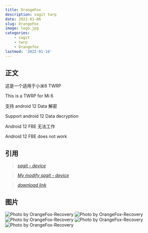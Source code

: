 ```yaml
---
title: OrangeFox
description: sagit twrp
date: 2022-01-06
slug: OrangeFox
image: logo.jpg
categories:
    - sagit
    - twrp
    - Orangefox
lastmod: '2022-01-16'
---
```


## 正文

这是一个适用于小米6 TWRP 

This is a TWRP for Mi 6 

支持 android 12 Data 解密 

Support android 12 Data decryption 

Android 12 FBE 无法工作 

Android 12 FBE does not work 



## 引用

> *[sagit - device](https://gitlab.com/OrangeFox/device/sagit)* 

> *[My modify sagit - device](https://github.com/foxlesbiao/SHRP-device-sagit)* 

> *[download link](https://github.com/foxlesbiao/SHRP-device-sagit/releases/tag/R11.1-orangefox)*

## 图片

![Photo by OrangeFox-Recovery](Screenshot_2022-01-06-07-52-01.png)  ![Photo by OrangeFox-Recovery](Screenshot_2022-01-06-07-52-04.png)
![Photo by OrangeFox-Recovery](Screenshot_2022-01-06-07-52-06.png)  ![Photo by OrangeFox-Recovery](Screenshot_2022-01-06-07-52-07.png)
![Photo by OrangeFox-Recovery](Screenshot_2022-01-06-07-52-16.png)